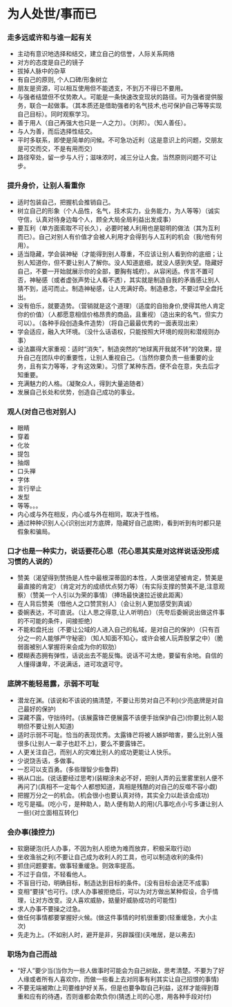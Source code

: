 # 为人处世/事而已

### 走多远或许和与谁一起有关
- 主动有意识地选择和结交，建立自己的信誉，人际关系网络
- 对方的态度是自己的镜子
- 拔掉人脉中的杂草
- 有自己的原则, 个人口碑/形象树立
- 朋友是资源，可以相互使用但不能透支，不到万不得已不要用。
- 与强者结盟但不仗势欺人。可能是一条快速改变现状的路径。可为强者提供服务，联合一起做事。（其本质还是借助强者的名气技术,也可保护自己等等实现自己目标）。同时观察学习。
- 善于用人（自己再强大也只是一人之力）。（刘邦）。（知人善任）。
- 与人为善，而后选择性结交。
- 平时多联系，即使是简单的问候。不可急功近利（这是意识上的问题，交朋友是可交而交，不是有用而交）
- 路径窄处，留一步与人行；滋味浓时，减三分让人食。当然原则问题不可让步。

### 提升身价，让别人看重你
- 适时包装自己，把握机会推销自己。
- 树立自己的形象（个人品性，名气，技术实力，业务能力，为人等等）（诚实守信，认真对待身边每个人，顾全大局全局利益出发成事）
- 要互利（单方面索取不可长久），必要时被人利用也是聪明的做法（其为互利而已）。自己对别人有价值才会被人利用才会得到与人互利的机会（我/他有何用）。
- 适当隐藏，学会装神秘（才能得到别人尊重，不应该让别人看到你的底细；让别人知道你，但不要让别人了解你。没人知道底细，就没人感到失望。隐藏好自己，不要一开始就展示你的全部，要胸有城府）。从容闲适。传言不置可否，神秘感（或者虚张声势让人看不透），其实就是制造自我的矛盾感让别人猜不到，适可而止。制造神秘感，让人充满好奇。制造悬念，不要过早全盘托出。
- 没有伯乐，就要造势。（营销就是这个道理）（适度的自抬身价,使得其他人肯定你的价值）（人都愿意相信价格昂贵的商品，且重视）（造出来的名气，但实力可以）。（各种手段创造条件造势）（将自己最最优秀的一面表现出来）
- 学会适应，融入大环境。（没什么话语权，只能按照大环境的规则和潜规则办事）
- 设法赢得大家重视：适时“消失”，制造突然的“地球离开我就不转”的效果，提升自己在团队中的重要性，让别人重视自己。（当然你要负责一些重要的业务，且有实力等等，才有这效果）。习惯了某种东西，便不会在意，失去后才知重要。
- 充满魅力的人格。（凝聚众人，得到大量追随者）
- 发展自己长处和优势，创造自己成功的事业。

### 观人(对自己也对别人)
- 眼睛
- 穿着
- 化妆
- 提包
- 抽烟
- 口头禅
- 字体
- 言行举止
- 发型
- 等等。。。
- 内心或与外在相反，内心或与外在相同，取决于性格。
- 通过种种识别人心(识别出对方底牌，隐藏好自己底牌)，看到听到有时都只是假象和骗局。

### 口才也是一种实力，说话要花心思（花心思其实是对这样说话没形成习惯的人说的）
- 赞美（渴望得到赞扬是人性中最根深蒂固的本性，人类很渴望被肯定，赞美是最直接的肯定）（肯定对方的成绩优点努力等）（有实际支撑的赞美不是,注意观察）（赞美一个人引以为荣的事情）（捧场最快速拉近彼此距离）
- 在人背后赞美（借他人之口赞赏别人）（会让别人更加感受到真诚）
- 委婉表达，不可直说。（让人思之得意,让人听明白）（先夸后委婉说出做这件事的不可能的条件，间接拒绝）
- 不能和盘托出（不要让公域的人进入自己的私域，是对自己的保护）（只有百分之一的人能够严守秘密）（知人知面不知心，或许会被人玩弄股掌之中）（脆弱面被别人掌握将来会成为你的软肋）
- 模糊表态拥有弹性，话说出去不能反悔。说话不可太绝，要留有余地。自信的人懂得谦卑，不说满话，进可攻退可守。
​
### 底牌不能轻易露，示弱不可耻
- 潜龙在渊。(该说和不该说的搞清楚，不要让形势对自己不利)(少亮底牌是对自己最好的保护)
- 深藏不露，守拙待时。(该展露锋芒便展露不该便手拙保护自己)(你要比别人聪明但不要让别人知道)
- 适时示弱不可耻。恰当的表现优秀。太露锋芒将被人嫉妒暗害，要么比别人强很多(让别人一辈子也赶不上)，要么不要露锋芒。
- 人更关注自己，而别人的灾难比别人的成功更能让人快乐。
- 少说饶舌话，多做事。
- 一忍可以支百勇。(多些理智少些鲁莽)
- 祸从口出。(说话要经过思考)(装糊涂未必不好，把别人弄的云里雾里别人便不再问了)(真相不一定每个人都想知道，真相是残酷的对自己的反噬不容小觑)
- 把握万分之一的机会。(机会很小也要认真对待，其实全力以赴该会成功)
- 吃亏是福。(吃小亏，是种助人，助人便有助人的用)(凡事吃点小亏多谦让别人一些)(对立面相互转化)

### 会办事(操控力)
- 软磨硬泡(托人办事，不因为别人拒绝为难而放弃，积极采取行动)
- 坐收渔翁之利(不要让自己成为收利人的工具，也可以制造收利的条件)
- 抓住问题要害。做事轻重缓急。则效率提高。
- 不过于自信，不轻看他人。
- 不盲目行动，明确目标，制造达到目标的条件。(没有目标会迷茫不成事)
- 变相“要挟”也可行。(求人办事被拒绝后，可以为对方做出某种假设，合乎情理，让对方改变。没人喜欢威胁，掂量好威胁成功的可能性)
- 求人办事不要操之过急。
- 做任何事情都要掌握好火候。(做这件事情的时机很重要)(轻重缓急，大小主次)
- 先走为上。(不如别人时，避开是非，另辟蹊径)(夫唯居，是以弗去)

### 职场为自己而战
- “好人”要少当(当你为一些人做事时可能会为自己树敌，思考清楚。不要为了好人缘或者所有人喜欢你，而做一些看上去对同事有利其实让自己招恨的事情)
- 不要无端被欺(上司要维护好关系，但是也要争取自己利益，这样才能得到尊重和应有的待遇，否则谁都会欺负你)(猜透上司的心思，用各种手段对付)
